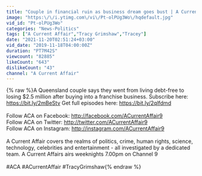 ```yaml
---
title: "Couple in financial ruin as business dream goes bust | A Current Affair"
image: "https:\/\/i.ytimg.com\/vi\/Pt-olPUg3Wo\/hqdefault.jpg"
vid_id: "Pt-olPUg3Wo"
categories: "News-Politics"
tags: ["A Current Affair","Tracy Grimshaw","Tracey"]
date: "2021-11-20T02:51:24+03:00"
vid_date: "2019-11-18T04:00:00Z"
duration: "PT7M42S"
viewcount: "82885"
likeCount: "643"
dislikeCount: "43"
channel: "A Current Affair"
---
```

{% raw %}A Queensland couple says they went from living debt-free to losing $2.5 million after buying into a franchise business. Subscribe here: <a rel="nofollow" target="blank" href="https://bit.ly/2mBeStv">https://bit.ly/2mBeStv</a> Get full episodes here: <a rel="nofollow" target="blank" href="https://bit.ly/2qlfdmd">https://bit.ly/2qlfdmd</a><br /><br />Follow ACA on Facebook: <a rel="nofollow" target="blank" href="http://facebook.com/ACurrentAffair9">http://facebook.com/ACurrentAffair9</a><br />Follow ACA on Twitter: <a rel="nofollow" target="blank" href="http://twitter.com/ACurrentAffair9">http://twitter.com/ACurrentAffair9</a> <br />Follow ACA on Instagram: <a rel="nofollow" target="blank" href="http://instagram.com/ACurrentAffair9">http://instagram.com/ACurrentAffair9</a> <br /><br />A Current Affair covers the realms of politics, crime, human rights, science, technology, celebrities and entertainment - all investigated by a dedicated team. A Current Affairs airs weeknights 7.00pm on Channel 9<br /><br />#ACA #ACurrentAffair #TracyGrimshaw{% endraw %}
